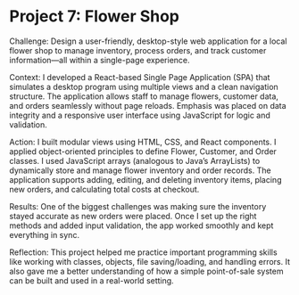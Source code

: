 # Project 7: Flower Shop
Challenge: Design a user-friendly, desktop-style web application for a local flower shop to manage inventory, process orders, and track customer information—all within a single-page experience.

Context: I developed a React-based Single Page Application (SPA) that simulates a desktop program using multiple views and a clean navigation structure. The application allows staff to manage flowers, 
customer data, and orders seamlessly without page reloads. Emphasis was placed on data integrity and a responsive user interface using JavaScript for logic and validation.

Action: I built modular views using HTML, CSS, and React components. I applied object-oriented principles to define Flower, Customer, and Order classes. I used JavaScript arrays (analogous to Java’s ArrayLists) 
to dynamically store and manage flower inventory and order records. The application supports adding, editing, and deleting inventory items, placing new orders, and calculating total costs at checkout. 

Results: One of the biggest challenges was making sure the inventory stayed accurate as new orders were placed. Once I set up the right methods and added input validation, the app worked smoothly and kept everything in sync.

Reflection: This project helped me practice important programming skills like working with classes, objects, file saving/loading, and handling errors. It also gave me a better understanding of 
how a simple point-of-sale system can be built and used in a real-world setting.

